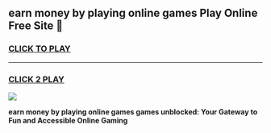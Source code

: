 
## earn money by playing online games Play Online Free Site 👋
<h3>
<a href="https://download.freeplayer.one?title=earn_money_by_playing_online_games&ref=21F">CLICK TO PLAY</a></h3>
<hr>

<h3>
<a href="https://download.freeplayer.one?title=earn_money_by_playing_online_games&ref=21F">CLICK 2 PLAY</a>
  
</h3>

<a href="https://download.freeplayer.one?title=earn_money_by_playing_online_games&ref=21F"><img src="https://cdnb.artstation.com/p/assets/images/images/032/539/853/original/anto-thomas-button-gif.gif"></a>


**earn money by playing online games games unblocked: Your Gateway to Fun and Accessible Online Gaming**
